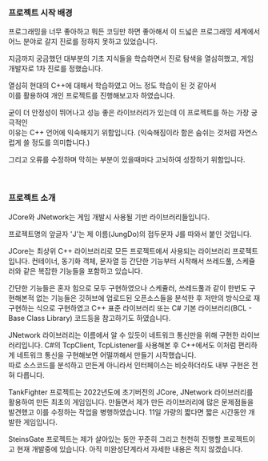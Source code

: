 ### 프로젝트 시작 배경

프로그래밍을 너무 좋아하고 뭐든 코딩만 하면 좋아해서 이 드넓은 프로그래밍 세계에서  
어느 분야로 갈지 진로를 정하지 못하고 있었습니다.

지금까지 궁금했던 대부분의 기초 지식들을 학습하면서 진로 탐색을 열심히했고, 게임 개발자로 1차 진로를 정했습니다.

열심히 현대의 C++에 대해서 학습하였고 어느 정도 학습이 된 것 같아서  
이를 활용하여 개인 프로젝트를 진행해보고자 하였습니다.

굳이 더 안정성이 뛰어나고 성능 좋은 라이브러리가 있는데 이 프로젝트를 하는 가장 궁극적인  
이유는 C++ 언어에 익숙해지기 위함입니다. (익숙해짐이라 함은 숨쉬는 것처럼 자연스럽게 쓸 정도를 의미합니다.)  

그리고 오류를 수정하며 막히는 부분이 있을때마다 고뇌하여 성장하기 위함입니다.  

<br>

### 프로젝트 소개
  
JCore와 JNetwork는 게임 개발시 사용될 기반 라이브러리들입니다.  

프로젝트명의 앞글자 'J'는 제 이름(JungDo)의 접두문자 J를 따와서 붙인 것입니다.
  
JCore는 최상위 C++ 라이브러리로 모든 프로젝트에서 사용되는 라이브러리 프로젝트입니다. 컨테이너, 동기화 객체, 문자열 등 간단한 기능부터 시작해서 쓰레드풀, 스케쥴러와 같은 복잡한 기능들을 포함하고 있습니다.  
  
간단한 기능들은 혼자 힘으로 모두 구현하였으나
스케쥴러, 쓰레드풀과 같이 한번도 구현해본적 없는 기능들은 깃허브에 업로드된 오픈소스들을 분석한 후 저만의 방식으로 재구현하는 식으로 구현하였고 C++ 표준 라이브러리 또는 C# 기본 라이브러리(BCL - Base Class Library) 코드등을 참고하기도 하였습니다.
  
JNetwork 라이브러리는 이름에서 알 수 있듯이 네트워크 통신만을 위해 구현한 라이브러리입니다.
C#의 TcpClient, TcpListener를 사용해본 후 C++에서도 이처럼 편리하게 네트워크 통신을 구현해보면 어떨까해서 만들기 시작했습니다.  
따로 소스코드를 분석하고 만든게 아니라서 인터페이스는 비슷하더라도 내부 구현은 전혀 다릅니다.
  
TankFighter 프로젝트는 2022년도에 초기버전의 JCore, JNetwork 라이브러리를 활용하여 만든 최초의 게임입니다.
만들면서 제가 만든 라이브러리에 많은 문제점들을 발견했고 이를 수정하는 작업을 병행하였습니다.
11일 가량의 짧다면 짧은 시간동안 개발한 게임입니다.  
  
SteinsGate 프로젝트는 제가 살아있는 동안 꾸준히 그리고 천천히 진행할 프로젝트이고 현재 개발중에 있습니다.
아직 미완성단계라서 자세한 내용은 적지 않겠습니다.


